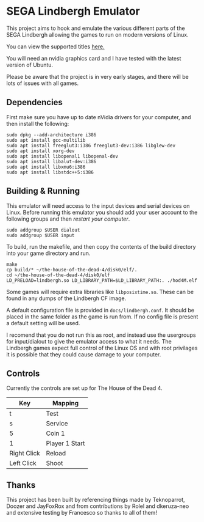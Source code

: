 # SEGA Lindbergh Emulator

This project aims to hook and emulate the various different parts of the SEGA Lindbergh allowing the games to run on modern versions of Linux.

You can view the supported titles [here.](docs/supported.md)

You will need an nvidia graphics card and I have tested with the latest version of Ubuntu.

Please be aware that the project is in very early stages, and there will be lots of issues with all games.

## Dependencies

First make sure you have up to date nVidia drivers for your computer, and then install the following:

```
sudo dpkg --add-architecture i386 
sudo apt install gcc-multilib
sudo apt install freeglut3:i386 freeglut3-dev:i386 libglew-dev
sudo apt install xorg-dev
sudo apt install libopenal1 libopenal-dev
sudo apt install libalut-dev:i386
sudo apt install libxmu6:i386
sudo apt install libstdc++5:i386
```

## Building & Running

This emulator will need access to the input devices and serial devices on Linux. Before running this emulator you should add your user account to the following groups and then _restart your computer_.

```
sudo addgroup $USER dialout
sudo addgroup $USER input
```

To build, run the makefile, and then copy the contents of the build directory into your game directory and run.

```
make
cp build/* ~/the-house-of-the-dead-4/disk0/elf/.
cd ~/the-house-of-the-dead-4/disk0/elf
LD_PRELOAD=lindbergh.so LD_LIBRARY_PATH=$LD_LIBRARY_PATH:. ./hod4M.elf
```

Some games will require extra libraries like `libposixtime.so`. These can be found in any dumps of the Lindbergh CF image.

A default configuration file is provided in `docs/lindbergh.conf`. It should be placed in the same folder as the game is run from. If no config file is present a default setting will be used.

I recomend that you do not run this as root, and instead use the usergroups for input/dialout to give the emulator access to what it needs. The Lindbergh games expect full control of the Linux OS and with root privilages it is possible that they could cause damage to your computer.

## Controls

Currently the controls are set up for The House of the Dead 4.

| Key         | Mapping        |
|-------------|----------------|
| t           | Test           |
| s           | Service        |
| 5           | Coin 1         |
| 1           | Player 1 Start |
| Right Click | Reload         |
| Left Click  | Shoot          |

## Thanks

This project has been built by referencing things made by Teknoparrot, Doozer and JayFoxRox and from contributions by Rolel and 
dkeruza-neo and extensive testing by Francesco so thanks to all of them!
